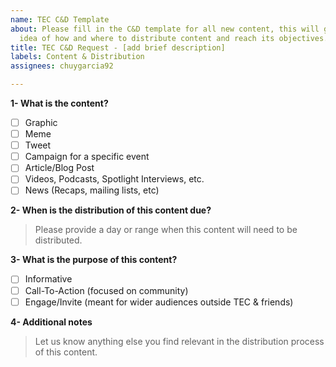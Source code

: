 ```yaml
---
name: TEC C&D Template
about: Please fill in the C&D template for all new content, this will give us a better
  idea of how and where to distribute content and reach its objectives.
title: TEC C&D Request - [add brief description]
labels: Content & Distribution
assignees: chuygarcia92

---
```


**1- What is the content?**
- [ ] Graphic
- [ ] Meme
- [ ] Tweet
- [ ] Campaign for a specific event
- [ ] Article/Blog Post
- [ ] Videos, Podcasts, Spotlight Interviews, etc.
- [ ] News (Recaps, mailing lists, etc)

**2- When is the distribution of this content due?**
> Please provide a day or range when this content will need to be distributed.

**3- What is the purpose of this content?**
- [ ] Informative
- [ ] Call-To-Action (focused on community)
- [ ] Engage/Invite (meant for wider audiences outside TEC & friends)

**4- Additional notes**
> Let us know anything else you find relevant in the distribution process of this content.
